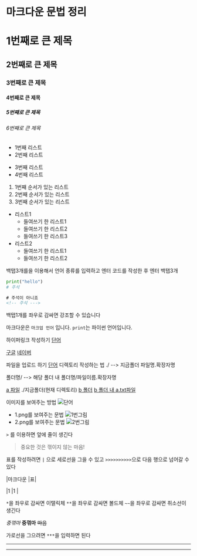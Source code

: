 # 마크다운 문법 정리

# 1번째로 큰 제목
## 2번째로 큰 제목
### 3번째로 큰 제목
#### 4번째로 큰 제목
##### 5번째로 큰 제목
###### 6번째로 큰 제목


* 1번째 리스트
* 2번째 리스트

- 3번째 리스트
- 4번째 리스트

1. 1번째 순서가 있는 리스트
2. 2번째 순서가 있는 리스트
3. 3번째 순서가 있는 리스트

- 리스트1
    - 들여쓰기 한 리스트1
    - 들여쓰기 한 리스트2
    - 들여쓰기 한 리스트3
- 리스트2
    - 들여쓰기 한 리스트1
    - 들여쓰기 한 리스트2

백탭3개를을 이용해서 언어 종류를 입력하고 엔터
코드를 작성한 후 엔터
백탭3개

```python
print("hello")
# 주석
```

```html
# 주석이 아니죠
<!-- 주석 --->
```

백탭1개를 좌우로 감싸면 강조할 수 있습니다

마크다운은 `마크업 언어` 입니다.
`print`는 파이썬 언어입니다.

하이퍼링크 작성하기
[단어](링크주소)

[구글](https://google.com)
[네이버](https://naver.com)

파일을 업로드 하기
[단어](디렉토리)
디렉토리 작성하는 법
./ --> 지금폴더
파일명.확장자명

폴더명/ --> 해당 폴더 내
폴더명/파일이름.확장자명

[a 파일](./a.md)  ./지금폴더(현재 디렉토리)
[b 폴더](b/)
[b 폴더 내 a.txt파일](b/a.txt)

이미지를 보여주는 방법
![단어](파일명.확장자명)

* 1.png를 보여주는 문법
![1번그림](1.jpg)
* 2.png를 보여주는 문법
![2번그림](2.jpg)

`>` 를 이용하면 앞에 줄이 생긴다

> 중요한 것은 꺾이지 않는 마음!

표를 작성하려면
`|` 으로 세로선을 그을 수 있고
`>>>>>>>>>>`으로 다음 행으로 넘어갈 수 있다

|마크다운   |표|
>>>>>>>>>>>>>>>
|1         |1 |

`*`을 좌우로 감싸면 이탤릭체
`**`을 좌우로 감싸면 볼드체
`~~`을 좌우로 감싸면 취소선이 생긴다

*중꺾마* **중꺾마**  ~~마음~~

가로선을 그으려면
`***`을 입력하면 된다

***
***
